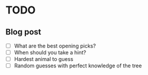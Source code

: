 # TODO
## Blog post
- [ ] What are the best opening picks?
- [ ] When should you take a hint?
- [ ] Hardest animal to guess
- [ ] Random guesses with perfect knowledge of the tree